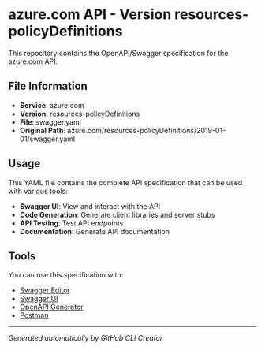 # azure.com API - Version resources-policyDefinitions

This repository contains the OpenAPI/Swagger specification for the azure.com API.

## File Information

- **Service**: azure.com
- **Version**: resources-policyDefinitions
- **File**: swagger.yaml
- **Original Path**: azure.com/resources-policyDefinitions/2019-01-01/swagger.yaml

## Usage

This YAML file contains the complete API specification that can be used with various tools:

- **Swagger UI**: View and interact with the API
- **Code Generation**: Generate client libraries and server stubs
- **API Testing**: Test API endpoints
- **Documentation**: Generate API documentation

## Tools

You can use this specification with:

- [Swagger Editor](https://editor.swagger.io/)
- [Swagger UI](https://swagger.io/tools/swagger-ui/)
- [OpenAPI Generator](https://openapi-generator.tech/)
- [Postman](https://www.postman.com/)

---

*Generated automatically by GitHub CLI Creator*
